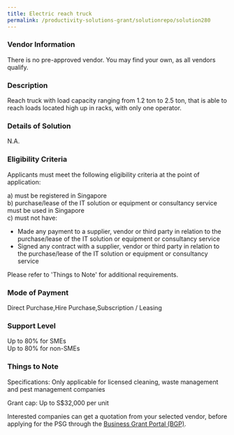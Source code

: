 ```yaml
---
title: Electric reach truck
permalink: /productivity-solutions-grant/solutionrepo/solution280
---
```


### Vendor Information
There is no pre-approved vendor. You may find your own, as all vendors qualify.

### Description

Reach truck with load capacity ranging from 1.2 ton to 2.5 ton, that is able to reach loads located high up in racks, with only one operator.

### Details of Solution

N.A.

### Eligibility Criteria

Applicants must meet the following eligibility criteria at the point of application:

a) must be registered in Singapore <br>
b) purchase/lease of the IT solution or equipment or consultancy service must be used in Singapore <br>
c) must not have:
- Made any payment to a supplier, vendor or third party in relation to the purchase/lease of the IT solution or equipment or consultancy service
- Signed any contract with a supplier, vendor or third party in relation to the purchase/lease of the IT solution or equipment or consultancy service

Please refer to 'Things to Note' for additional requirements.

### Mode of Payment
Direct Purchase,Hire Purchase,Subscription / Leasing

### Support Level
Up to 80% for SMEs <br>
Up to 80% for non-SMEs

### Things to Note
Specifications:
Only applicable for licensed cleaning, waste management and pest management companies

Grant cap: Up to S$32,000 per unit

Interested companies can get a quotation from your selected vendor, before applying for the PSG through the <a target='_blank' href='https://www.businessgrants.gov.sg/'>Business Grant Portal (BGP)</a>.
